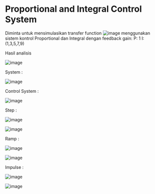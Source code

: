 # Proportional and Integral Control System
Diminta untuk mensimulasikan transfer function ![image](https://user-images.githubusercontent.com/82716787/191629362-3ede3b8e-d031-4492-97f2-39cd364b7d2f.png)
menggunakan sistem kontrol Proportional dan Integral dengan feedback gain:
  P: 1
  I: (1,3,5,7,9)

Hasil analisis 

![image](https://user-images.githubusercontent.com/82716787/191630564-9958293a-9f63-41c6-ae48-a9cb23377822.png)

System  :

![image](https://user-images.githubusercontent.com/82716787/191629776-f6a40630-538f-49ee-9274-107e8a10a022.png)

Control System  :

![image](https://user-images.githubusercontent.com/82716787/191629813-ee57224f-4c87-46db-bfe1-d73d1091b6a2.png)

Step    :

![image](https://user-images.githubusercontent.com/82716787/191630611-0b66f480-a0ca-41d1-b7e3-57623e37bfcf.png)

![image](https://user-images.githubusercontent.com/82716787/191630012-6000f7d7-3dab-4c70-9027-4360e6e046f0.png)

Ramp    :

![image](https://user-images.githubusercontent.com/82716787/191630677-48b75ded-0651-49b6-85c3-0dfb28f45cd3.png)

![image](https://user-images.githubusercontent.com/82716787/191630093-3d81ee8d-9911-4585-8e08-56052094fea4.png)

Impulse :

![image](https://user-images.githubusercontent.com/82716787/191630704-5a4750de-a94c-4fe1-a439-0ec0ce0542e7.png)

![image](https://user-images.githubusercontent.com/82716787/191630203-f8dfd218-96f5-48b8-8f54-d02f6b2a346c.png)
